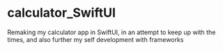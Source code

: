 # calculator_SwiftUI
Remaking my calculator app in SwiftUI, in an attempt to keep up with the times, and also further my self development with frameworks

